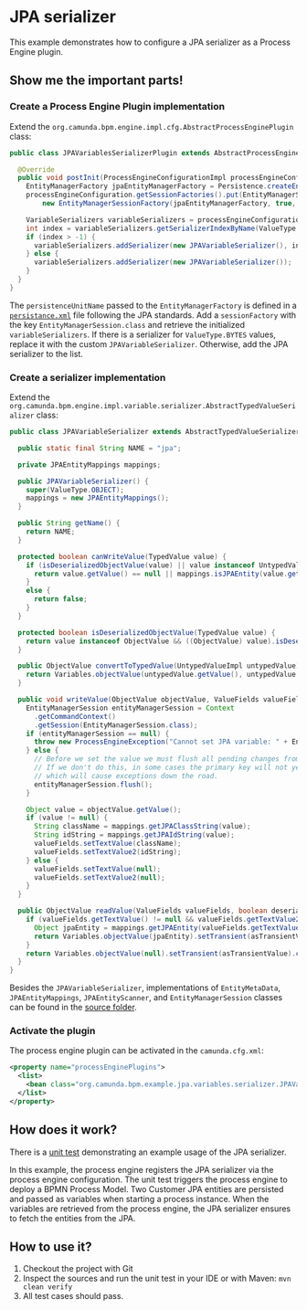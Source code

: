 # JPA serializer 

This example demonstrates how to configure a JPA serializer as a Process Engine plugin.


## Show me the important parts!



### Create a Process Engine Plugin implementation

Extend the `org.camunda.bpm.engine.impl.cfg.AbstractProcessEnginePlugin` class:

``` java
public class JPAVariablesSerializerPlugin extends AbstractProcessEnginePlugin {

  @Override
  public void postInit(ProcessEngineConfigurationImpl processEngineConfiguration) {
    EntityManagerFactory jpaEntityManagerFactory = Persistence.createEntityManagerFactory("activiti-jpa-pu");
    processEngineConfiguration.getSessionFactories().put(EntityManagerSession.class,
        new EntityManagerSessionFactory(jpaEntityManagerFactory, true, true));

    VariableSerializers variableSerializers = processEngineConfiguration.getVariableSerializers();
    int index = variableSerializers.getSerializerIndexByName(ValueType.BYTES.getName());
    if (index > -1) {
      variableSerializers.addSerializer(new JPAVariableSerializer(), index);
    } else {
      variableSerializers.addSerializer(new JPAVariableSerializer());
    }
  }
}
```

The `persistenceUnitName` passed to the `EntityManagerFactory` is defined in a [`persistance.xml`][1] file following the JPA standards.
Add a `sessionFactory` with the key `EntityManagerSession.class` and retrieve the initialized `variableSerializers`.
If there is a serializer for `ValueType.BYTES` values, replace it with the custom `JPAVariableSerializer`. Otherwise, add the JPA serializer to the list.

### Create a serializer implementation

Extend the `org.camunda.bpm.engine.impl.variable.serializer.AbstractTypedValueSerializer` class:

``` java
public class JPAVariableSerializer extends AbstractTypedValueSerializer<ObjectValue> {

  public static final String NAME = "jpa";

  private JPAEntityMappings mappings;

  public JPAVariableSerializer() {
    super(ValueType.OBJECT);
    mappings = new JPAEntityMappings();
  }

  public String getName() {
    return NAME;
  }

  protected boolean canWriteValue(TypedValue value) {
    if (isDeserializedObjectValue(value) || value instanceof UntypedValueImpl) {
      return value.getValue() == null || mappings.isJPAEntity(value.getValue());
    }
    else {
      return false;
    }
  }

  protected boolean isDeserializedObjectValue(TypedValue value) {
    return value instanceof ObjectValue && ((ObjectValue) value).isDeserialized();
  }

  public ObjectValue convertToTypedValue(UntypedValueImpl untypedValue) {
    return Variables.objectValue(untypedValue.getValue(), untypedValue.isTransient()).create();
  }

  public void writeValue(ObjectValue objectValue, ValueFields valueFields) {
    EntityManagerSession entityManagerSession = Context
      .getCommandContext()
      .getSession(EntityManagerSession.class);
    if (entityManagerSession == null) {
      throw new ProcessEngineException("Cannot set JPA variable: " + EntityManagerSession.class + " not configured");
    } else {
      // Before we set the value we must flush all pending changes from the entitymanager
      // If we don't do this, in some cases the primary key will not yet be set in the object
      // which will cause exceptions down the road.
      entityManagerSession.flush();
    }

    Object value = objectValue.getValue();
    if (value != null) {
      String className = mappings.getJPAClassString(value);
      String idString = mappings.getJPAIdString(value);
      valueFields.setTextValue(className);
      valueFields.setTextValue2(idString);
    } else {
      valueFields.setTextValue(null);
      valueFields.setTextValue2(null);
    }
  }

  public ObjectValue readValue(ValueFields valueFields, boolean deserializeObjectValue, boolean asTransientValue) {
    if (valueFields.getTextValue() != null && valueFields.getTextValue2() != null) {
      Object jpaEntity = mappings.getJPAEntity(valueFields.getTextValue(), valueFields.getTextValue2());
      return Variables.objectValue(jpaEntity).setTransient(asTransientValue).create();
    }
    return Variables.objectValue(null).setTransient(asTransientValue).create();
  }
}
```

Besides the `JPAVariableSerializer`, implementations of `EntityMetaData`, `JPAEntityMappings`, `JPAEntityScanner`,
and `EntityManagerSession` classes can be found in the [source folder][2].

### Activate the plugin

The process engine plugin can be activated in the `camunda.cfg.xml`:

``` xml
<property name="processEnginePlugins">
  <list>
    <bean class="org.camunda.bpm.example.jpa.variables.serializer.JPAVariablesSerializerPlugin" />
  </list>
</property>
```

## How does it work?

There is a [unit test][3] demonstrating an example usage of the JPA serializer.

In this example, the process engine registers the JPA serializer via the process engine configuration.
The unit test triggers the process engine to deploy a BPMN Process Model.
Two Customer JPA entities are persisted and passed as variables when starting a process instance.
When the variables are retrieved from the process engine, the JPA serializer ensures to fetch the entities from the JPA.

## How to use it?

1. Checkout the project with Git
2. Inspect the sources and run the unit test in your IDE or with Maven: `mvn clean verify`
3. All test cases should pass.



[1]: src/test/resources/META-INF/persistence.xml
[2]: src/main/java/org/camunda/bpm/example/jpa/variables/serializer
[3]: src/test/java/org/camunda/bpm/example/test/JPAVariableTest.java
